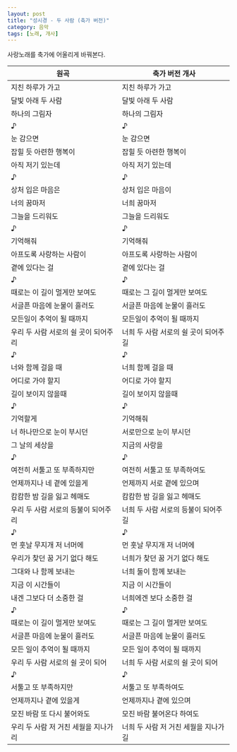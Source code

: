 ```yaml
---
layout: post
title: "성시경 - 두 사람 (축가 버전)"
category: 음악
tags: [노래, 개사]
---
```


사랑노래를 축가에 어울리게 바꿔본다.

원곡                                 | 축가 버전 개사
-------------------------------------|--------------------------------------
지친 하루가 가고                     | 지친 하루가 가고
달빛 아래 두 사람                    | 달빛 아래 두 사람
하나의 그림자                        | 하나의 그림자
♪                                    | ♪
눈 감으면                            | 눈 감으면
잡힐 듯 아련한 행복이                | 잡힐 듯 아련한 행복이
아직 저기 있는데                     | 아직 저기 있는데
♪                                    | ♪
상처 입은 마음은                     | 상처 입은 마음이
너의 꿈마저                          | 너희 꿈마저
그늘을 드리워도                      | 그늘을 드리워도
♪                                    | ♪
기억해줘                             | 기억해줘
아프도록 사랑하는 사람이             | 아프도록 사랑하는 사람이
곁에 있다는 걸                       | 곁에 있다는 걸
♪                                    | ♪
때로는 이 길이 멀게만 보여도         | 때로는 그 길이 멀게만 보여도
서글픈 마음에 눈물이 흘러도          | 서글픈 마음에 눈물이 흘러도
모든일이 추억이 될 때까지            | 모든일이 추억이 될 때까지
우리 두 사람 서로의 쉴 곳이 되어주리 | 너희 두 사람 서로의 쉴 곳이 되어주길
♪                                    | ♪
너와 함께 걸을 때                    | 너희 함께 걸을 때
어디로 가야 할지                     | 어디로 가야 할지
길이 보이지 않을때                   | 길이 보이지 않을때
♪                                    | ♪
기억할게                             | 기억해줘
너 하나만으로 눈이 부시던            | 서로만으로 눈이 부시던
그 날의 세상을                       | 지금의 사랑을
♪                                    | ♪
여전히 서툴고 또 부족하지만          | 여전히 서툴고 또 부족하여도
언제까지나 네 곁에 있을게            | 언제까지 서로 곁에 있으며
캄캄한 밤 길을 잃고 헤매도           | 캄캄한 밤 길을 잃고 헤매도
우리 두 사람 서로의 등불이 되어주리  | 너희 두 사람 서로의 등불이 되어주길
♪                                    | ♪
먼 훗날 무지개 저 너머에             | 먼 훗날 무지개 저 너머에
우리가 찾던 꿈 거기 없다 해도        | 너희가 찾던 꿈 거기 없다 해도
그대와 나 함께 보내는                | 너희 둘이 함께 보내는
지금 이 시간들이                     | 지금 이 시간들이
내겐 그보다 더 소중한 걸             | 너희에겐 보다 소중한 걸
♪                                    | ♪
때로는 이 길이 멀게만 보여도         | 때로는 그 길이 멀게만 보여도
서글픈 마음에 눈물이 흘러도          | 서글픈 마음에 눈물이 흘러도
모든 일이 추억이 될 때까지           | 모든 일이 추억이 될 때까지
우리 두 사람 서로의 쉴 곳이 되어     | 너희 두 사람 서로의 쉴 곳이 되어
♪                                    | ♪
서툴고 또 부족하지만                 | 서툴고 또 부족하여도
언제까지나 곁에 있을게               | 언제까지나 곁에 있으며
모진 바람 또 다시 불어와도           | 모진 바람 불어온다 하여도
우리 두 사람 저 거친 세월을 지나가리 | 너희 두 사람 저 거친 세월을 지나가길
